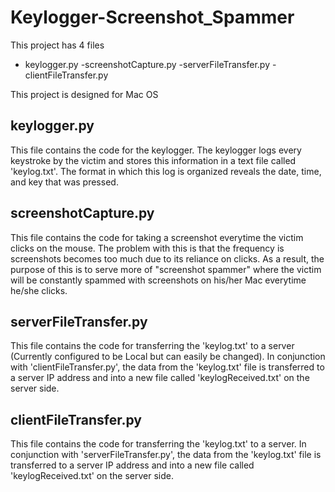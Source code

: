 # Keylogger-Screenshot_Spammer

This project has 4 files
  - keylogger.py
  -screenshotCapture.py
  -serverFileTransfer.py
  -clientFileTransfer.py

This project is designed for Mac OS

## keylogger.py
  This file contains the code for the keylogger. The keylogger logs every keystroke by the victim and stores this information       in a text file called 'keylog.txt'. The format in which this log is organized reveals the date, time, and key that was pressed.

## screenshotCapture.py
  This file contains the code for taking a screenshot everytime the victim clicks on the mouse. The problem with this is that the frequency is screenshots becomes too much due to its reliance on clicks. As a result, the purpose of this is to serve more of "screenshot spammer" where the victim will be constantly spammed with screenshots on his/her Mac everytime he/she clicks.

## serverFileTransfer.py
  This file contains the code for transferring the 'keylog.txt' to a server (Currently configured to be Local but can easily be changed). In conjunction with 'clientFileTransfer.py', the data from the 'keylog.txt' file is transferred to a server IP address and into a new file called 'keylogReceived.txt' on the server side.
  
## clientFileTransfer.py
  This file contains the code for transferring the 'keylog.txt' to a server. In conjunction with 'serverFileTransfer.py', the data from the 'keylog.txt' file is transferred to a server IP address and into a new file called 'keylogReceived.txt' on the server side.
  

  
